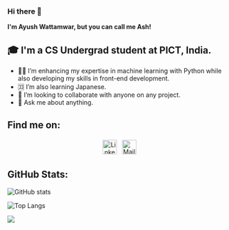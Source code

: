 ### Hi there 👋 

**I'm Ayush Wattamwar, but you can call me Ash!**



## 🎓 I'm a CS Undergrad student at PICT, India.

- 🧑‍💻 I’m enhancing my expertise in machine learning with Python while also developing my skills in front-end development.
- 🈁 I’m also learning Japanese. 
- 👯 I’m looking to collaborate with anyone on any project.
- 💬 Ask me about anything.

## Find me on:
<!--
[<img align="left" alt="AshWatts | LinkedIn" width="4px" src="https://cdn.jsdelivr.net/npm/simple-icons@v3/icons/linkedin.svg" />][linkedin]
[<img align="left" alt="AshWatts | Mail" width="4px" src="https://cdn.jsdelivr.net/npm/simple-icons@v3/icons/gmail.svg" />][mail]
-->

<p align="center">
 <a href="https://www.linkedin.com/in/ayush-wattamwar-32534524b/" target="_blank" rel="noopener noreferrer"> <img src="https://cdn-icons-png.flaticon.com/512/174/174857.png" alt="LinkedIn" height="32" style="vertical-align:top; margin:4px"></a>
 <a href="mailto:ayushwattamwar27@gmail.com"> <img src="https://cdn-icons-png.flaticon.com/512/726/726623.png" alt="Mail" height="32" style="vertical-align:top; margin:4px"></a> 
</p>

## GitHub Stats:
![GitHub stats](https://github-readme-stats.vercel.app/api?username=AshWatts&show_icons=true&theme=midnight-purple)


![Top Langs](https://github-readme-stats.vercel.app/api/top-langs/?username=AshWatts&theme=midnight-purple)

![](https://visitor-badge.laobi.icu/badge?page_id=AshWatts/AshWatts)
